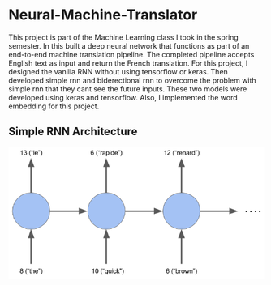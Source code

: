 # Neural-Machine-Translator

This project is part of the Machine Learning class I took in the spring semester. In this built a deep neural network that functions as part of an end-to-end machine translation pipeline. The completed pipeline accepts English text as input and return the French translation. For this project, I designed the vanilla RNN without using tensorflow or keras. Then developed simple rnn and biderectional rnn to overcome the problem with simple rnn that they cant see the future inputs. These two models were developed using keras and tensorflow. Also, I implemented the word embedding for this project.


## Simple RNN Architecture
![alt tag](https://github.com/anmolkhanna93/Neural-Machine-Translator/blob/master/Design/rnn.png)
